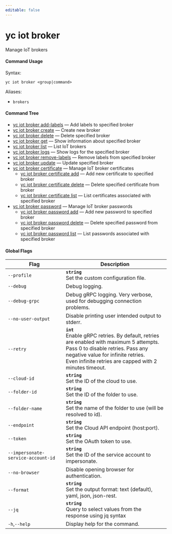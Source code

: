 ```yaml
---
editable: false
---
```


# yc iot broker

Manage IoT brokers

#### Command Usage

Syntax: 

`yc iot broker <group|command>`

Aliases: 

- `brokers`

#### Command Tree

- [yc iot broker add-labels](add-labels.md) — Add labels to specified broker
- [yc iot broker create](create.md) — Create new broker
- [yc iot broker delete](delete.md) — Delete specified broker
- [yc iot broker get](get.md) — Show information about specified broker
- [yc iot broker list](list.md) — List IoT brokers
- [yc iot broker logs](logs.md) — Show logs for the specified broker
- [yc iot broker remove-labels](remove-labels.md) — Remove labels from specified broker
- [yc iot broker update](update.md) — Update specified broker
- [yc iot broker certificate](certificate/index.md) — Manage IoT broker certificates
	- [yc iot broker certificate add](certificate/add.md) — Add new certificate to specified broker
	- [yc iot broker certificate delete](certificate/delete.md) — Delete specified certificate from broker
	- [yc iot broker certificate list](certificate/list.md) — List certificates associated with specified broker
- [yc iot broker password](password/index.md) — Manage IoT broker passwords
	- [yc iot broker password add](password/add.md) — Add new password to specified broker
	- [yc iot broker password delete](password/delete.md) — Delete specified password from specified broker
	- [yc iot broker password list](password/list.md) — List passwords associated with specified broker

#### Global Flags

| Flag | Description |
|----|----|
|`--profile`|<b>`string`</b><br/>Set the custom configuration file.|
|`--debug`|Debug logging.|
|`--debug-grpc`|Debug gRPC logging. Very verbose, used for debugging connection problems.|
|`--no-user-output`|Disable printing user intended output to stderr.|
|`--retry`|<b>`int`</b><br/>Enable gRPC retries. By default, retries are enabled with maximum 5 attempts.<br/>Pass 0 to disable retries. Pass any negative value for infinite retries.<br/>Even infinite retries are capped with 2 minutes timeout.|
|`--cloud-id`|<b>`string`</b><br/>Set the ID of the cloud to use.|
|`--folder-id`|<b>`string`</b><br/>Set the ID of the folder to use.|
|`--folder-name`|<b>`string`</b><br/>Set the name of the folder to use (will be resolved to id).|
|`--endpoint`|<b>`string`</b><br/>Set the Cloud API endpoint (host:port).|
|`--token`|<b>`string`</b><br/>Set the OAuth token to use.|
|`--impersonate-service-account-id`|<b>`string`</b><br/>Set the ID of the service account to impersonate.|
|`--no-browser`|Disable opening browser for authentication.|
|`--format`|<b>`string`</b><br/>Set the output format: text (default), yaml, json, json-rest.|
|`--jq`|<b>`string`</b><br/>Query to select values from the response using jq syntax|
|`-h`,`--help`|Display help for the command.|
